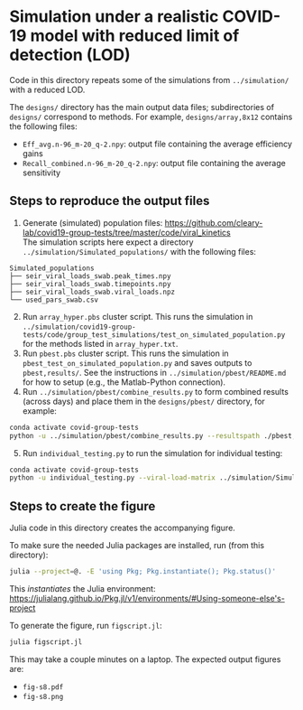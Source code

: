 # Simulation under a realistic COVID-19 model with reduced limit of detection (LOD)

Code in this directory repeats some of the simulations from `../simulation/`
with a reduced LOD.

The `designs/` directory has the main output data files;
subdirectories of `designs/` correspond to methods.
For example, `designs/array,8x12` contains the following files:
+ `Eff_avg.n-96_m-20_q-2.npy`: output file containing the average efficiency gains
+ `Recall_combined.n-96_m-20_q-2.npy`: output file containing the average sensitivity

## Steps to reproduce the output files

1. Generate (simulated) population files: https://github.com/cleary-lab/covid19-group-tests/tree/master/code/viral_kinetics  
The simulation scripts here expect a directory `../simulation/Simulated_populations/`
with the following files:
```
Simulated_populations
├── seir_viral_loads_swab.peak_times.npy
├── seir_viral_loads_swab.timepoints.npy
├── seir_viral_loads_swab.viral_loads.npz
└── used_pars_swab.csv
```
2. Run `array_hyper.pbs` cluster script.
This runs the simulation in `../simulation/covid19-group-tests/code/group_test_simulations/test_on_simulated_population.py` for the methods listed in `array_hyper.txt`.
3. Run `pbest.pbs` cluster script.
This runs the simulation in `pbest_test_on_simulated_population.py` and saves outputs to `pbest,results/`.
See the instructions in `../simulation/pbest/README.md` for how to setup (e.g., the Matlab-Python connection).
4. Run `../simulation/pbest/combine_results.py` to form combined results (across days) and place them in the `designs/pbest/` directory, for example:
```bash
conda activate covid-group-tests
python -u ../simulation/pbest/combine_results.py --resultspath ./pbest,results --savepath ./designs/pbest/ --start-time 10 --end-time 120
```
5. Run `individual_testing.py` to run the simulation for individual testing:
```bash
conda activate covid-group-tests
python -u individual_testing.py --viral-load-matrix ../simulation/Simulated_populations/seir_viral_loads_swab.viral_loads.npz --savepath designs/individual --start-time 0 --end-time 356 --LOD 4 | tee designs/individual/log.txt
```

## Steps to create the figure

Julia code in this directory creates the accompanying figure.

To make sure the needed Julia packages are installed, run (from this directory):
```bash
julia --project=@. -E 'using Pkg; Pkg.instantiate(); Pkg.status()'
```
This *instantiates* the Julia environment: https://julialang.github.io/Pkg.jl/v1/environments/#Using-someone-else's-project

To generate the figure, run `figscript.jl`:
```bash
julia figscript.jl
```
This may take a couple minutes on a laptop.
The expected output figures are:
+ `fig-s8.pdf`
+ `fig-s8.png`

